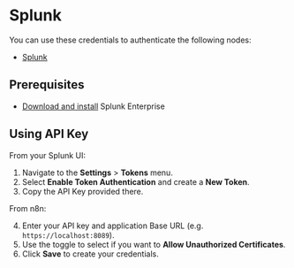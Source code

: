 # Splunk

You can use these credentials to authenticate the following nodes:

- [Splunk](/workflow/integrations/nodes/workflow-nodes-base.splunk/)

## Prerequisites

- [Download and install](https://www.splunk.com/en_us/download/splunk-enterprise.html) Splunk Enterprise

## Using API Key

From your Splunk UI:

1. Navigate to the **Settings** > **Tokens** menu.
2. Select **Enable Token Authentication** and create a **New Token**.
3. Copy the API Key provided there.

From n8n:

4. Enter your API key and application Base URL (e.g. `https://localhost:8089`).
5. Use the toggle to select if you want to **Allow Unauthorized Certificates**.
6. Click **Save** to create your credentials.
